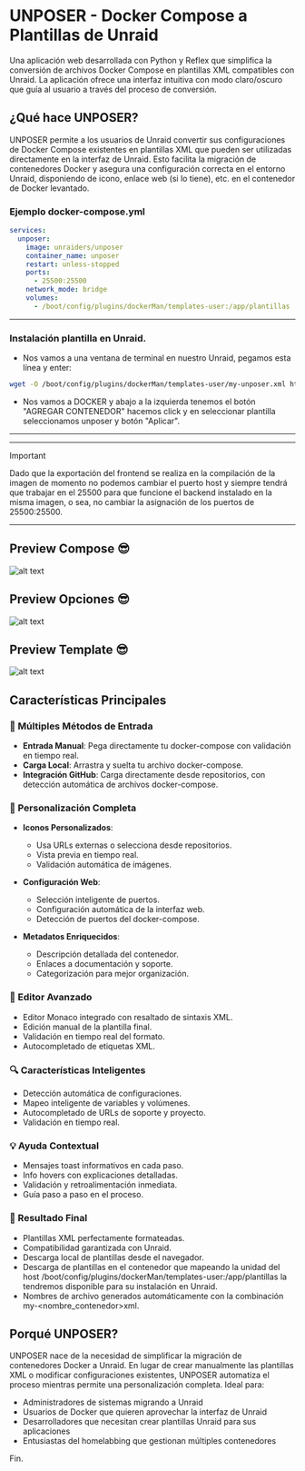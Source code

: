 # UNPOSER - Docker Compose a Plantillas de Unraid

Una aplicación web desarrollada con Python y Reflex que simplifica la conversión de archivos Docker Compose en plantillas XML compatibles con Unraid. La aplicación ofrece una interfaz intuitiva con modo claro/oscuro que guía al usuario a través del proceso de conversión.

## ¿Qué hace UNPOSER?

UNPOSER permite a los usuarios de Unraid convertir sus configuraciones de Docker Compose existentes en plantillas XML que pueden ser utilizadas directamente en la interfaz de Unraid. Esto facilita la migración de contenedores Docker y asegura una configuración correcta en el entorno Unraid, disponiendo de icono, enlace web (si lo tiene), etc. en el contenedor de Docker levantado.

### Ejemplo docker-compose.yml
```yaml
services:
  unposer:
    image: unraiders/unposer
    container_name: unposer
    restart: unless-stopped
    ports:
      - 25500:25500
    network_mode: bridge
    volumes:
      - /boot/config/plugins/dockerMan/templates-user:/app/plantillas
```

---

### Instalación plantilla en Unraid.

- Nos vamos a una ventana de terminal en nuestro Unraid, pegamos esta línea y enter:
```sh
wget -O /boot/config/plugins/dockerMan/templates-user/my-unposer.xml https://raw.githubusercontent.com/unraiders/unposer/refs/heads/main/my-unposer.xml
```
- Nos vamos a DOCKER y abajo a la izquierda tenemos el botón "AGREGAR CONTENEDOR" hacemos click y en seleccionar plantilla seleccionamos unposer y botón "Aplicar".

---

---

  > [!IMPORTANT]
  > Dado que la exportación del frontend se realiza en la compilación de la imagen de momento no podemos cambiar el puerto host y siempre tendrá que trabajar en el 25500 para que funcione el backend instalado en la misma imagen, o sea, no cambiar la asignación de los puertos de 25500:25500.

---

## Preview Compose 😎

![alt text](https://github.com/unraiders/imagenes/blob/main/unposer_compose.png)

## Preview Opciones 😎

![alt text](https://github.com/unraiders/imagenes/blob/main/unposer_options.png)

## Preview Template 😎

![alt text](https://github.com/unraiders/imagenes/blob/main/unposer_template.png)


## Características Principales

### 🔄 Múltiples Métodos de Entrada
- **Entrada Manual**: Pega directamente tu docker-compose con validación en tiempo real.
- **Carga Local**: Arrastra y suelta tu archivo docker-compose.
- **Integración GitHub**: Carga directamente desde repositorios, con detección automática de archivos docker-compose.

### 🎨 Personalización Completa
- **Iconos Personalizados**: 
  - Usa URLs externas o selecciona desde repositorios.
  - Vista previa en tiempo real.
  - Validación automática de imágenes.

- **Configuración Web**: 
  - Selección inteligente de puertos.
  - Configuración automática de la interfaz web.
  - Detección de puertos del docker-compose.

- **Metadatos Enriquecidos**:
  - Descripción detallada del contenedor.
  - Enlaces a documentación y soporte.
  - Categorización para mejor organización.

### 📝 Editor Avanzado
- Editor Monaco integrado con resaltado de sintaxis XML.
- Edición manual de la plantilla final.
- Validación en tiempo real del formato.
- Autocompletado de etiquetas XML.

### 🔍 Características Inteligentes
- Detección automática de configuraciones.
- Mapeo inteligente de variables y volúmenes.
- Autocompletado de URLs de soporte y proyecto.
- Validación en tiempo real.

### 💡 Ayuda Contextual
- Mensajes toast informativos en cada paso.
- Info hovers con explicaciones detalladas.
- Validación y retroalimentación inmediata.
- Guía paso a paso en el proceso.

### 🎯 Resultado Final
- Plantillas XML perfectamente formateadas.
- Compatibilidad garantizada con Unraid.
- Descarga local de plantillas desde el navegador.
- Descarga de plantillas en el contenedor que mapeando la unidad del host /boot/config/plugins/dockerMan/templates-user:/app/plantillas la tendremos disponible para su instalación en Unraid.
- Nombres de archivo generados automáticamente con la combinación my-<nombre_contenedor>xml.

## Porqué UNPOSER?

UNPOSER nace de la necesidad de simplificar la migración de contenedores Docker a Unraid. En lugar de crear manualmente las plantillas XML o modificar configuraciones existentes, UNPOSER automatiza el proceso mientras permite una personalización completa. Ideal para:

- Administradores de sistemas migrando a Unraid
- Usuarios de Docker que quieren aprovechar la interfaz de Unraid
- Desarrolladores que necesitan crear plantillas Unraid para sus aplicaciones
- Entusiastas del homelabbing que gestionan múltiples contenedores


Fin.